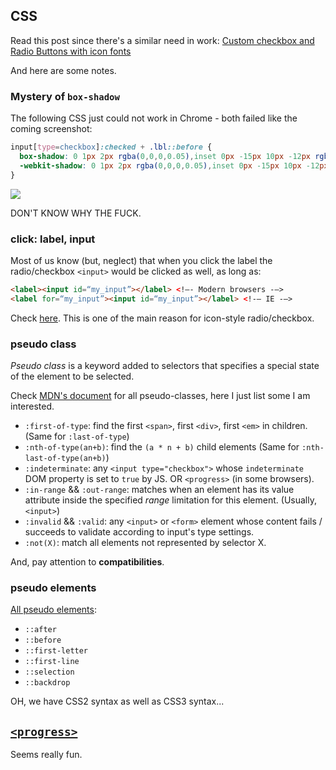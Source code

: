 ## CSS

Read this post since there's a similar need in work: [Custom checkbox and Radio Buttons with icon fonts](http://www.andwecode.com/custom-checkbox-radio-with-icon-fonts/)

And here are some notes.

### Mystery of `box-shadow`

The following CSS just could not work in Chrome - both failed like the coming screenshot:

```css
input[type=checkbox]:checked + .lbl::before {
  box-shadow: 0 1px 2px rgba(0,0,0,0.05),inset 0px -15px 10px -12px rgba(0,0,0,0.05),15px 10px -12px rgba(0,0,0,0.1);
  -webkit-shadow: 0 1px 2px rgba(0,0,0,0.05),inset 0px -15px 10px -12px rgba(0,0,0,0.05),15px 10px -12px rgba(0,0,0,0.1);
}
```

![](http://7xjvtw.com1.z0.glb.clouddn.com/20150721-box-shadow.png)

DON'T KNOW WHY THE FUCK.

### click: label, input

Most of us know (but, neglect) that when you click the label the radio/checkbox `<input>` would be clicked as well, as long as:

```html
<label><input id=“my_input”></label> <!—- Modern browsers -—>
<label for=“my_input”><input id=“my_input”></label> <!-— IE -—>
```

Check [here](https://css-tricks.com/snippets/jquery/click-input-when-label-clicked/#comment-81235). This is one of the main reason for icon-style radio/checkbox.

### pseudo class

*Pseudo class* is a keyword added to selectors that specifies a special state of the element to be selected.

Check [MDN's document](https://developer.mozilla.org/en-US/docs/Web/CSS/Pseudo-classes) for all pseudo-classes, here I just list some I am interested.

* `:first-of-type`: find the first `<span>`, first `<div>`, first `<em>` in children. (Same for `:last-of-type`)
* `:nth-of-type(an+b)`: find the `(a * n + b)` child elements (Same for `:nth-last-of-type(an+b)`)
* `:indeterminate`: any `<input type="checkbox">` whose `indeterminate` DOM property is set to `true` by JS. OR `<progress>` (in some browsers).
* `:in-range` && `:out-range`: matches when an element has its value attribute inside the specified *range* limitation for this element. (Usually, `<input>`)
* `:invalid` && `:valid`: any `<input>` or `<form>` element whose content fails / succeeds to validate according to input's type settings.
* `:not(X)`: match all elements not represented by selector X.

And, pay attention to **compatibilities**.

### pseudo elements

[All pseudo elements](https://developer.mozilla.org/en-US/docs/Web/CSS/pseudo-elements):

* `::after`
* `::before`
* `::first-letter`
* `::first-line`
* `::selection`
* `::backdrop`

OH, we have CSS2 syntax as well as CSS3 syntax...

## [`<progress>`](https://developer.mozilla.org/en-US/docs/Web/HTML/Element/progress)

Seems really fun.

